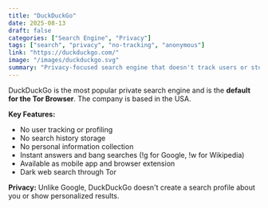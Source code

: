```yaml
---
title: "DuckDuckGo"
date: 2025-08-13
draft: false
categories: ["Search Engine", "Privacy"]
tags: ["search", "privacy", "no-tracking", "anonymous"]
link: "https://duckduckgo.com/"
image: "/images/duckduckgo.svg"
summary: "Privacy-focused search engine that doesn't track users or store personal information."
---
```


DuckDuckGo is the most popular private search engine and is the **default for the Tor Browser**. The company is based in the USA.

**Key Features:**
- No user tracking or profiling
- No search history storage
- No personal information collection
- Instant answers and bang searches (!g for Google, !w for Wikipedia)
- Available as mobile app and browser extension
- Dark web search through Tor

**Privacy:** Unlike Google, DuckDuckGo doesn't create a search profile about you or show personalized results.